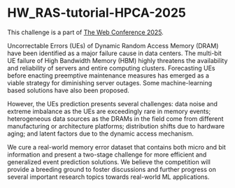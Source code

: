 # HW_RAS-tutorial-HPCA-2025

This challenge is a part of [The Web Conference 2025](https://www2025.thewebconf.org/accepted-competitions).

Uncorrectable Errors (UEs) of Dynamic Random Access Memory (DRAM) have been identified as a major failure cause in data
centers. The multi-bit UE failure of High Bandwidth Memory (HBM) highly threatens the availability and reliability of
servers and entire computing clusters. Forecasting UEs before enacting preemptive maintenance measures has emerged as a
viable strategy for diminishing server outages. Some machine-learning based solutions have also been proposed.

However, the UEs prediction presents several challenges: data noise and extreme imbalance as the UEs are exceedingly
rare in memory events; heterogeneous data sources as the DRAMs in the field come from different manufacturing or
architecture platforms; distribution shifts due to hardware aging; and latent factors due to the dynamic access
mechanism.

We cure a real-world memory error dataset that contains both micro and bit information and present a two-stage challenge
for more efficient and generalized event prediction solutions. We believe the competition will provide a breeding ground
to foster discussions and further progress on several important research topics towards real-world ML applications.

